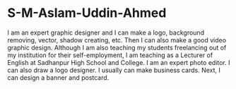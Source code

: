 # S-M-Aslam-Uddin-Ahmed
I am an expert graphic designer and I can make a logo, background removing, vector, shadow creating, etc. Then I can also make a good video graphic design. Although I am also teaching my students freelancing out of my institution for their self-employment, I am teaching as a Lecturer of English at Sadhanpur High School and College. I am an expert photo editor. I can also draw a logo designer. I usually can make business cards. Next, I can design a banner and postcard.

